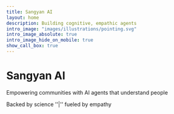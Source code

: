 ```yaml
---
title: Sangyan AI
layout: home
description: Building cognitive, empathic agents 
intro_image: "images/illustrations/pointing.svg"
intro_image_absolute: true
intro_image_hide_on_mobile: true
show_call_box: true
---
```


# Sangyan AI

Empowering communities with AI agents that understand people

Backed by science ''|'' fueled by empathy
